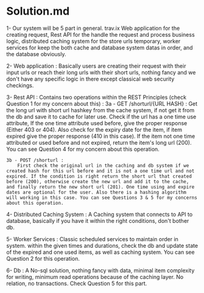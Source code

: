 # Solution.md

1- Our system will be 5 part in general. trav.ix Web application for the creating request, Rest API for the handle the request and process business logic, distributed caching system for the store urls temporary, worker services for keep the both cache and database system datas in order, and the database obviously.

2- Web application : Basically users are creating their request with their input urls or reach their long urls with their short urls, nothing fancy and we don't have any specific logic in there except classical web security checkings.

3-  Rest API : Contains two operations within the REST Principles (check Question 1 for my concern about this) :
 	3a - GET /shorturl/{URL HASH} : 
 		Get the long url with short url hashkey from the cache system, if not get it from the db and save it to cache for later use. Check if the url has a one time use attribute, If the one time attribute used before, give the proper response (Either 403 or 404). Also check for the expiry date for the item, if item expired give the proper response (410 in this case). If the item not one time attributed or used before and not expired, return the item's long url (200). You can see Question 4 for my concern about this operation.

 	3b - POST /shorturl :
 		First check the original url in the caching and db system if we created hash for this url before and it is not a one time url and not expired. If the condition is right return the short url that created before (200), otherwise create the new url and add it to the cache, and finally return the new short url (201). One time using and expire dates are optional for the user. Also there is a hashing algorithm will working in this case. You can see Questions 3 & 5 for my concerns about this operation.

 4- Distributed Caching System : A Caching system that connects to API to database, basically if you have it within the right conditions, don't bother db.

 5- Worker Services : Classic scheduled services to maintain order in system. within the given times and durations, check the db and update state of the expired and one used items, as well as caching system. You can see Question 2 for this operation.

 6- Db : A No-sql solution, nothing fancy with data, minimal item complexity for writing, minimum read operations because of the caching layer. No relation, no transactions. Check Question 5 for this part.